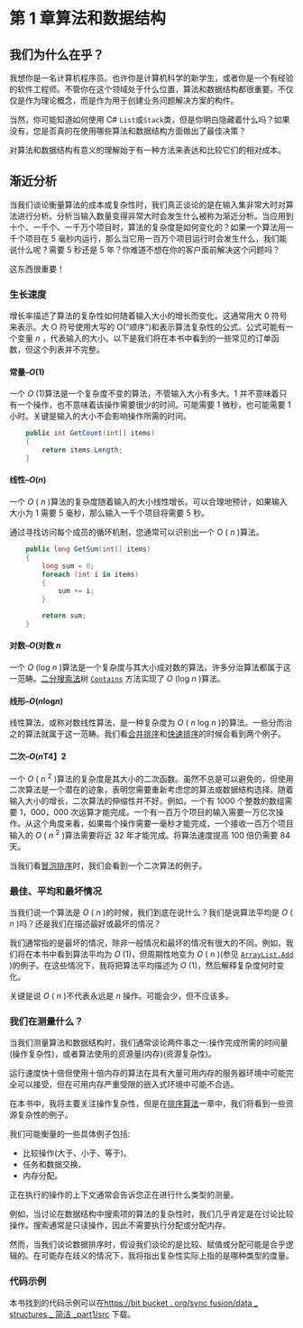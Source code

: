 # 第 1 章算法和数据结构

## 我们为什么在乎？

我想你是一名计算机程序员。也许你是计算机科学的新学生，或者你是一个有经验的软件工程师。不管你在这个领域处于什么位置，算法和数据结构都很重要。不仅仅是作为理论概念，而是作为用于创建业务问题解决方案的构件。

当然，你可能知道如何使用 C# `List`或`Stack`类，但是你明白隐藏着什么吗？如果没有，您是否真的在使用哪些算法和数据结构方面做出了最佳决策？

对算法和数据结构有意义的理解始于有一种方法来表达和比较它们的相对成本。

## 渐近分析

当我们谈论衡量算法的成本或复杂性时，我们真正谈论的是在输入集非常大时对算法进行分析。分析当输入数量变得非常大时会发生什么被称为渐近分析。当应用到十个、一千个、一千万个项目时，算法的复杂度是如何变化的？如果一个算法用一千个项目在 5 毫秒内运行，那么当它用一百万个项目运行时会发生什么，我们能说什么呢？需要 5 秒还是 5 年？你难道不想在你的客户面前解决这个问题吗？

这东西很重要！

### 生长速度

增长率描述了算法的复杂性如何随着输入大小的增长而变化。这通常用大 0 符号来表示。大 O 符号使用大写的 O(“顺序”)和表示算法复杂性的公式。公式可能有一个变量 *n* ，代表输入的大小。以下是我们将在本书中看到的一些常见的订单函数，但这个列表并不完整。

#### 常量–*O*(1)

一个 *O* (1)算法是一个复杂度不变的算法，不管输入大小有多大。1 并不意味着只有一个操作，也不意味着该操作需要很少的时间。可能需要 1 微秒，也可能需要 1 小时。关键是输入的大小不会影响操作所需的时间。

```cs
    public int GetCount(int[] items)
    {
        return items.Length;
    }

```

#### 线性–*O*(*n*)

一个 *O* ( *n* )算法的复杂度随着输入的大小线性增长。可以合理地预计，如果输入大小为 1 需要 5 毫秒，那么输入一千个项目将需要 5 秒。

通过寻找访问每个成员的循环机制，您通常可以识别出一个 *O* ( *n* )算法。

```cs
    public long GetSum(int[] items)
    {
        long sum = 0;
        foreach (int i in items)
        {
            sum += i;
        }

        return sum;
    }

```

#### 对数–*O*(对数 *n*

一个 *O* (log *n* )算法是一个复杂度与其大小成对数的算法。许多分治算法都属于这一范畴。[二分搜索法](5.html#_Binary_Search_Tree)树 [`Contains`](5.html#_Contains) 方法实现了 *O* (log *n* )算法。

#### 线形–*O*(*n*log*n*)

线性算法，或称对数线性算法，是一种复杂度为 *O* ( *n* log *n* )的算法。一些分而治之的算法就属于这一范畴。我们看[合并排序](7.html#_Merge_Sort)和[快速排序](7.html#_Quick_Sort_1)的时候会看到两个例子。

#### 二次–*O*(*n*T4】2

一个 *O* ( *n* <sup>2</sup> )算法的复杂度是其大小的二次函数。虽然不总是可以避免的，但使用二次算法是一个潜在的迹象，表明您需要重新考虑您的算法或数据结构选择。随着输入大小的增长，二次算法的伸缩性并不好。例如，一个有 1000 个整数的数组需要 1，000，000 次运算才能完成。一个有一百万个项目的输入需要一万亿次操作。从这个角度来看，如果每个操作需要一毫秒才能完成，一个接收一百万个项目输入的 *O* ( *n* <sup>2</sup> )算法需要将近 32 年才能完成。将算法速度提高 100 倍仍需要 84 天。

当我们看[冒泡排序](7.html#_Bubble_Sort)时，我们会看到一个二次算法的例子。

### 最佳、平均和最坏情况

当我们说一个算法是 *O* ( *n* )的时候，我们到底在说什么？我们是说算法平均是 *O* ( *n* )吗？还是我们在描述最好或最坏的情况？

我们通常指的是最坏的情况，除非一般情况和最坏的情况有很大的不同。例如，我们将在本书中看到算法平均为 *O* (1)，但周期性地变为 *O* ( *n* )(参见 [`ArrayList.Add`](3.html#_Add) )的例子。在这些情况下，我将把算法平均描述为 *O* (1)，然后解释复杂度何时变化。

关键是说 *O* ( *n* )不代表永远是 *n* 操作。可能会少，但不应该多。

### 我们在测量什么？

当我们测量算法和数据结构时，我们通常谈论两件事之一:操作完成所需的时间量(操作复杂性)，或者算法使用的资源量(内存)(资源复杂性)。

运行速度快十倍但使用十倍内存的算法在具有大量可用内存的服务器环境中可能完全可以接受，但在可用内存严重受限的嵌入式环境中可能不合适。

在本书中，我将主要关注操作复杂性，但是在[排序算法](7.html#_Sorting_Algorithms)一章中，我们将看到一些资源复杂性的例子。

我们可能衡量的一些具体例子包括:

*   比较操作(大于、小于、等于)。
*   任务和数据交换。
*   内存分配。

正在执行的操作的上下文通常会告诉您正在进行什么类型的测量。

例如，当讨论在数据结构中搜索项的算法的复杂性时，我们几乎肯定是在讨论比较操作。搜索通常是只读操作，因此不需要执行分配或分配内存。

然而，当我们谈论数据排序时，假设我们谈论的是比较、赋值或分配可能是合乎逻辑的。在可能存在歧义的情况下，我将指出复杂性实际上指的是哪种类型的度量。

### 代码示例

本书找到的代码示例可以在[https://bit bucket . org/sync fusion/data _ structures _ 简洁 _part1/src](https://bitbucket.org/syncfusion/data_structures_succinctly_part1/src) 下载。